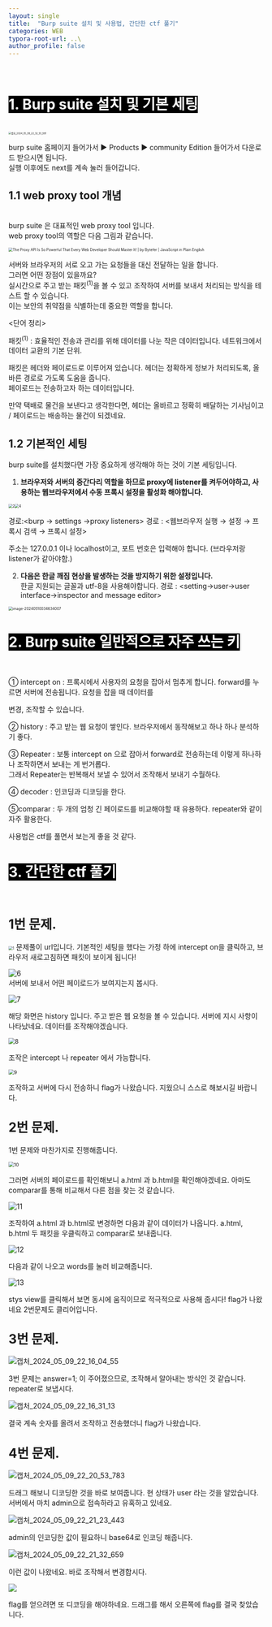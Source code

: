 ```yaml
---
layout: single
title:  "Burp suite 설치 및 사용법, 간단한 ctf 풀기"
categories: WEB
typora-root-url: ..\
author_profile: false
---
```


<br>

# <span style="background:#000000; color:#ffffff">1. Burp suite 설치 및 기본 세팅</span>

<br><img src="/images/2024-05-09-2/캡처_2024_05_09_22_32_55_991.png" alt="캡처_2024_05_09_22_32_55_991" style="zoom: 33%;" />

burp suite 홈페이지 들어가서 ▶ Products ▶ community Edition 들어가서 다운로드 받으시면 됩니다.   
실행 이후에도 next를 계속 눌러 들어갑니다.

## 1.1 web proxy tool 개념

<br>burp suite 은 대표적인 web proxy tool 입니다.   
web proxy tool의 역할은 다음 그림과 같습니다.

<img src="https://miro.medium.com/v2/resize:fit:1400/1*OrFHdkiN2RkFo9qfG39Q3w.png" alt="The Proxy API Is So Powerful That Every Web Developer Should Master It! |  by Bytefer | JavaScript in Plain English" style="zoom: 50%;" />

서버와 브라우저의 서로 오고 가는 요청들을 대신 전달하는 일을 합니다.  
그러면 어떤 장점이 있을까요?  
실시간으로 주고 받는 패킷<sup>(1)</sup>을 볼 수 있고 조작하여 서버를 보내서 처리되는 방식을 테스트 할 수 있습니다.  
이는 보안의 취약점을 식별하는데 중요한 역할을 합니다.



<단어 정리>

패킷<sup>(1)</sup> : 효율적인 전송과 관리를 위해 데이터를 나눈 작은 데이터입니다. 네트워크에서 데이터 교환의 기본 단위.

패킷은 헤더와 페이로드로 이루어져 있습니다. 헤더는 정확하게 정보가 처리되도록, 올바른 경로로 가도록 도움을 줍니다.   
페이로드는 전송하고자 하는 데이터입니다.  

만약 택배로 물건을 보낸다고 생각한다면, 헤더는 올바르고 정확히 배달하는 기사님이고 / 페이로드는 배송하는 물건이 되겠네요.



## 1.2 기본적인 세팅

burp suite를 설치했다면 가장 중요하게 생각해야 하는 것이 기본 세팅입니다.  

1. <span style='font-weight:bold'>브라우저와 서버의 중간다리 역할을 하므로 proxy에 listener를 켜두어야하고, 사용하는 웹브라우저에서 수동 프록시 설정을 활성화 해야합니다. </span>

<img src="/images/2024-05-09-2/2.PNG" alt="2" style="zoom: 50%;" /><img src="/images/2024-05-09-2/4.PNG" alt="4" style="zoom:50%;" />

경로:<burp → settings →proxy listeners>					경로 : <웹브라우저 실행 → 설정 → 프록시 검색 → 프록시 설정>

주소는 127.0.0.1 이나 localhost이고,  포트 번호은 입력해야 합니다. (브라우저랑 listener가 같아야함.)



2. <span style='font-weight:bold'>다음은 한글 깨짐 현상을 발생하는 것을 방지하기 위한 설정입니다.</span>  
   한글 지원되는 글꼴과 utf-8을 사용해야합니다.  경로 : <setting→user→user interface→inspector and message editor>

<img src="/images/2024-05-09-2/image-20240510034634007.png" alt="image-20240510034634007" style="zoom:50%;" />

# <span style="background:#000000; color:#ffffff">2. Burp suite 일반적으로 자주 쓰는 키</span>

<br>

① intercept on : 프록시에서 사용자의 요청을 잡아서 멈추게 합니다.  forward를 누르면 서버에 전송됩니다. 요청을 잡을 때 데이터를 

변경, 조작할 수 있습니다.

② history : 주고 받는 웹 요청이 쌓인다. 브라우저에서 동작해보고 하나 하나 분석하기 좋다.

③ Repeater : 보통 intercept on 으로 잡아서 forward로 전송하는데 이렇게 하나하나 조작하면서 보내는 게 번거롭다.  
그래서 Repeater는 반복해서 보낼 수 있어서 조작해서 보내기 수월하다.

④ decoder : 인코딩과 디코딩을 한다.

⑤comparar : 두 개의 엄청 긴 페이로드를 비교해야할 때 유용하다. repeater와 같이 자주 활용한다.



사용법은 ctf를 풀면서 보는게 좋을 것 같다.



# <span style="background:#000000; color:#ffffff">3. 간단한 ctf 풀기</span>

<br>

## <span style='font-weight:bold; font-size:25px'>1번 문제.</span>

<img src="/images/2024-05-09-2/1.PNG" alt="1" style="zoom:50%;" />   
문제풀이 url입니다. 기본적인 세팅을 했다는 가정 하에 intercept on을 클릭하고, 브라우저 새로고침하면 패킷이 보이게 됩니다!



![6](/images/2024-05-09-2/6.PNG)  
서버에 보내서 어떤 페이로드가 보여지는지 봅시다.

![7](/images/2024-05-09-2/7-1715284218987-8.PNG)

해당 화면은 history 입니다. 주고 받은 웹 요청을 볼 수 있습니다. 서버에 지시 사항이 나타났네요. 데이터를 조작해야겠습니다.

<img src="/images/2024-05-09-2/8.PNG" alt="8" style="zoom:80%;" />

조작은 intercept 나 repeater 에서 가능합니다.

<img src="/images/2024-05-09-2/9.PNG" alt="9" style="zoom: 67%;" />

조작하고 서버에 다시 전송하니 flag가 나왔습니다. 지웠으니 스스로 해보시길 바랍니다.



## <span style='font-weight:bold; font-size:25px'>2번 문제.</span>

1번 문제와 마찬가지로 진행해줍니다.

<img src="/images/2024-05-09-2/10.PNG" alt="10" style="zoom: 67%;" />

그러면 서버의 페이로드를 확인해보니 a.html 과 b.html을 확인해야겠네요. 아마도 comparar를 통해 비교해서 다른 점을 찾는 것 같습니다.

![11](/images/2024-05-09-2/11.PNG)

조작하여 a.html 과 b.html로 변경하면 다음과 같이 데이터가 나옵니다.  a.html, b.html 두 패킷을 우클릭하고 comparar로 보내줍니다.

![12](/images/2024-05-09-2/12.PNG)

다음과 같이 나오고 words를 눌러 비교해줍니다.

![13](/images/2024-05-09-2/13.PNG)

stys view를 클릭해서 보면 동시에 움직이므로 적극적으로 사용해 줍시다! flag가 나왔네요 2번문제도 클리어입니다. 



## <span style='font-weight:bold; font-size:25px'>3번 문제.</span>

![캡처_2024_05_09_22_16_04_55](/images/2024-05-09-2/캡처_2024_05_09_22_16_04_55.png)

3번 문제는 answer=1; 이 주어졌으므로, 조작해서 알아내는 방식인 것 같습니다. repeater로 보냅시다.

![캡처_2024_05_09_22_16_31_13](/images/2024-05-09-2/캡처_2024_05_09_22_16_31_13.png)

결국 계속 숫자를 올려서 조작하고 전송했더니 flag가 나왔습니다.



## <span style='font-weight:bold; font-size:25px'>4번 문제.</span>

![캡처_2024_05_09_22_20_53_783](/images/2024-05-09-2/캡처_2024_05_09_22_20_53_783.png)

드래그 해보니 디코딩한 것을 바로 보여줍니다. 현 상태가 user 라는 것을 알았습니다. 서버에서 마치 admin으로 접속하라고 유혹하고 있네요.

![캡처_2024_05_09_22_21_23_443](/images/2024-05-09-2/캡처_2024_05_09_22_21_23_443-1715285882919-22.png)

admin의 인코딩한 값이 필요하니 base64로 인코딩 해줍니다.

![캡처_2024_05_09_22_21_32_659](/images/2024-05-09-2/캡처_2024_05_09_22_21_32_659-1715286006102-28.png)

이런 값이 나왔네요. 바로 조작해서 변경합시다.

![](/images/2024-05-09-2/캡처_2024_05_09_22_22_17_594.png)

flag를 얻으려면 또 디코딩을 해야하네요. 드래그를 해서 오른쪽에 flag를 결국 찾았습니다.


